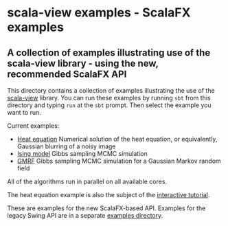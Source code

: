 # scala-view examples - ScalaFX examples

## A collection of examples illustrating use of the scala-view library - using the new, recommended ScalaFX API

This directory contains a collection of examples illustrating the use of the [scala-view](https://github.com/darrenjw/scala-view) library. You can run these examples by running `sbt` from this directory and typing `run` at the `sbt` prompt. Then select the example you want to run.

Current examples:

* [Heat equation](https://en.wikipedia.org/wiki/Heat_equation) Numerical solution of the heat equation, or equivalently, Gaussian blurring of a noisy image
* [Ising model](https://en.wikipedia.org/wiki/Ising_model) Gibbs sampling MCMC simulation
* [GMRF](https://en.wikipedia.org/wiki/Markov_random_field) Gibbs sampling MCMC simulation for a Gaussian Markov random field

All of the algorithms run in parallel on all available cores.

The heat equation example is also the subject of the [interactive tutorial](../docs/Tutorial.md).

These are examples for the new ScalaFX-based API. Examples for the legacy Swing API are in a separate [examples directory](../examples-swing/).


